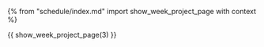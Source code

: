 {% from "schedule/index.md" import show_week_project_page with context %}

{{ show_week_project_page(3) }}
